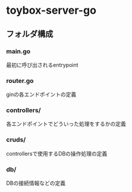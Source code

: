 # toybox-server-go

## フォルダ構成
### main.go
最初に呼び出されるentrypoint

### router.go
ginの各エンドポイントの定義

### controllers/
各エンドポイントでどういった処理をするかの定義

### cruds/
controllersで使用するDBの操作処理の定義

### db/
DBの接続情報などの定義
